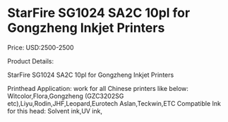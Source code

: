 # StarFire SG1024 SA2C 10pl for Gongzheng Inkjet Printers

Price: USD:2500-2500

Product Details:

StarFire SG1024 SA2C 10pl for Gongzheng Inkjet Printers

Printhead
Application: work for all Chinese printers like below:
Witcolor,Flora,Gongzheng (GZC3202SG etc),Liyu,Rodin,JHF,Leopard,Eurotech Aslan,Teckwin,ETC
Compatible Ink for this head: Solvent ink,UV ink,

